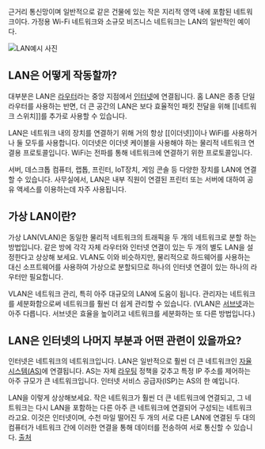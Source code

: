 근거리 통신망이며 일반적으로 같은 건물에 있는 작은 지리적 영역 내에 포함된 네트워크이다.
가정용 Wi-Fi 네트워크와 소규모 비즈니스 네트워크는 LAN의 일반적인 예이다.

![LAN예시 사진](https://www.cloudflare.com/resources/images/slt3lc6tev37/78rJr5URxwDD9uyxKNpsiJ/d220f31e4b59c89290f04eed689ab5bb/what_is_LAN_diagram.png)
## LAN은 어떻게 작동할까?

대부분은 LAN은 [라우터](Router)라는 중앙 지점에서 [인터넷](obsidian://open?vault=%EB%A1%9C%EB%93%9C%EB%A7%B5%20%EA%B3%B5%EB%B6%80&file=%EB%A1%9C%EB%93%9C%EB%A7%B5%2F1.%20Internet%2F1.%20Internet)에 연결됩니다. 홈 LAN은 종종 단일 라우터를 사용하는 반면, 더 큰 공간의 LAN은 보다 효율적인 패킷 전달을 위해 [[네트워크 스위치]]를 추가로 사용할 수 있습니다. 

LAN은 네트워크 내의 장치를 연결하기 위해 거의 항상 [[이더넷]]이나 WiFi를 사용하거나 둘 모두를 사용합니다. 이더넷은 이더넷 케이블을 사용해야 하는 물리적 네트워크 연결용 프로토콜입니다. WiFi는 전파를 통해 네트워크에 연결하기 위한 프로토콜입니다.

서버, 데스크톱 컴퓨터, 랩톱, 프린터, IoT장치, 게임 콘솔 등 다양한 장치를 LAN에 연결할 수 있습니다. 사무실에서, LAN은 내부 직원이 연결된 프린터 또는 서버에 대하여 공유 액세스를 이용하는데 자주 사용됩니다.

## 가상 LAN이란?

가상 LAN(VLAN)은 동일한 물리적 네트워크의 트래픽을 두 개의 네트워크로 분할 하는 방법입니다. 같은 방에 각각 자체 라우터와 인터넷 연결이 있는 두 개의 별도 LAN을 설정한다고 상상해 보세요. VLAN도 이와 비슷하지만, 물리적으로 하드웨어를 사용하는 대신 소프트웨어를 사용하여 가상으로 분할되므로 하나의 인터넷 연결이 있는 하나의 라우터만 필요합니다.

VLAN은 네트워크 관리, 특히 아주 대규모의 LAN에 도움이 됩니다. 관리자는 네트워크를 세분화함으로써 네트워크를 훨씬 더 쉽게 관리할 수 있습니다. (VLAN은 [서브넷](https://www.cloudflare.com/learning/network-layer/what-is-a-subnet/)과는 아주 다릅니다. 서브넷은 효율을 높이려고 네트워크를 세분화하는 또 다른 방법입니다.)

## LAN은 인터넷의 나머지 부분과 어떤 관련이 있을까요?

인터넷은 네트워크의 네트워크입니다. LAN은 일반적으로 훨씬 더 큰 네트워크인 [자율 시스템(AS)](https://www.cloudflare.com/learning/network-layer/what-is-an-autonomous-system/)에 연결됩니다. AS는 자체 [라우팅](Routing) 정책을 갖추고 특정 IP 주소를 제어하는 아주 규모가 큰 네트워크입니다. 인터넷 서비스 공급자(ISP)는 AS의 한 예입니다.

LAN을 이렇게 상상해보세요. 작은 네트워크가 훨씬 더 큰 네트워크에 연결되고, 그 네트워크는 다시 LAN을 포함하는 다른 아주 큰 네트워크에 연결되어 구성되는 네트워크라고요. 이것은 인터넷이며, 수천 마일 떨어진 두 개의 서로 다른 LAN에 연결된 두 대의 컴퓨터가 네트워크 간에 이러한 연결을 통해 데이터를 전송하여 서로 통신할 수 있습니다.
[출처](https://www.cloudflare.com/ko-kr/learning/network-layer/what-is-a-lan/)